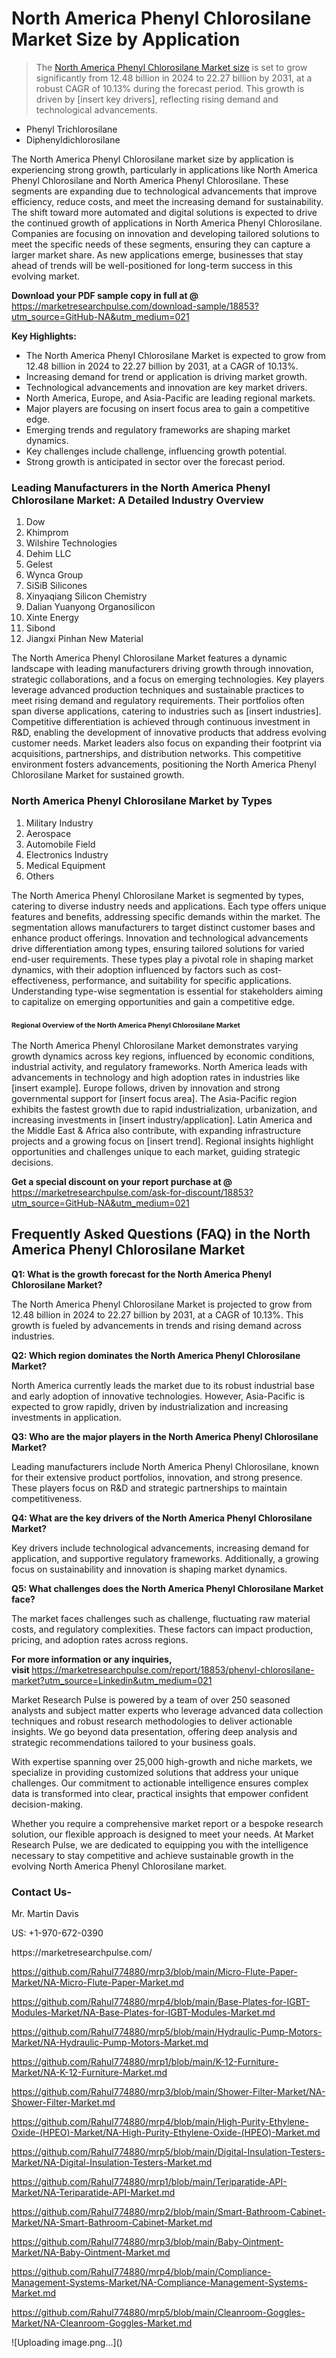 <h1>North America Phenyl Chlorosilane Market&nbsp;Size by Application</h1><blockquote><p>The <a href="https://marketresearchpulse.com/download-sample/18853?utm_source=GitHub-NA&amp;utm_medium=021">North America Phenyl Chlorosilane Market size</a> is set to grow significantly from 12.48 billion in 2024 to 22.27 billion by 2031, at a robust CAGR of 10.13% during the forecast period. This growth is driven by [insert key drivers], reflecting rising demand and technological advancements.</p></blockquote><ul><li>Phenyl Trichlorosilane<li> Diphenyldichlorosilane</li></ul><p>The North America Phenyl Chlorosilane market size by application is experiencing strong growth, particularly in applications like North America Phenyl Chlorosilane and North America Phenyl Chlorosilane. These segments are expanding due to technological advancements that improve efficiency, reduce costs, and meet the increasing demand for sustainability. The shift toward more automated and digital solutions is expected to drive the continued growth of applications in North America Phenyl Chlorosilane. Companies are focusing on innovation and developing tailored solutions to meet the specific needs of these segments, ensuring they can capture a larger market share. As new applications emerge, businesses that stay ahead of trends will be well-positioned for long-term success in this evolving market.</p><p><strong>Download your PDF sample copy in full at @ </strong><a href="https://marketresearchpulse.com/download-sample/18853?utm_source=GitHub-NA&amp;utm_medium=021">https://marketresearchpulse.com/download-sample/18853?utm_source=GitHub-NA&amp;utm_medium=021</a></p><p><strong>Key Highlights: </strong></p><ul><li>The North America Phenyl Chlorosilane Market is expected to grow from 12.48 billion in 2024 to 22.27 billion by 2031, at a CAGR of 10.13%.</li><li>Increasing demand for trend or application is driving market growth.</li><li>Technological advancements and innovation are key market drivers.</li><li>North America, Europe, and Asia-Pacific are leading regional markets.</li><li>Major players are focusing on insert focus area to gain a competitive edge.</li><li>Emerging trends and regulatory frameworks are shaping market dynamics.</li><li>Key challenges include challenge, influencing growth potential.</li><li>Strong growth is anticipated in sector over the forecast period.</li></ul><h3>Leading Manufacturers in the North America Phenyl Chlorosilane Market: A Detailed Industry Overview</h3><ol><li>Dow</li><li>Khimprom</li><li>Wilshire Technologies</li><li>Dehim LLC</li><li>Gelest</li><li>Wynca Group</li><li>SiSiB Silicones</li><li>Xinyaqiang Silicon Chemistry</li><li>Dalian Yuanyong Organosilicon</li><li>Xinte Energy</li><li>Sibond</li><li>Jiangxi Pinhan New Material</li></ol><div class="flex max-w-full flex-col flex-grow"><div class="min-h-8 text-message flex w-full flex-col items-end gap-2 whitespace-normal break-words [.text-message+&amp;]:mt-5" dir="auto" data-message-author-role="assistant" data-message-id="fd8432e4-4910-450d-b182-61b7bfb0a01f" data-message-model-slug="gpt-4o"><div class="flex w-full flex-col gap-1 empty:hidden first:pt-[3px]"><div class="markdown prose w-full break-words dark:prose-invert light"><p>The North America Phenyl Chlorosilane Market features a dynamic landscape with leading manufacturers driving growth through innovation, strategic collaborations, and a focus on emerging technologies. Key players leverage advanced production techniques and sustainable practices to meet rising demand and regulatory requirements. Their portfolios often span diverse applications, catering to industries such as [insert industries]. Competitive differentiation is achieved through continuous investment in R&amp;D, enabling the development of innovative products that address evolving customer needs. Market leaders also focus on expanding their footprint via acquisitions, partnerships, and distribution networks. This competitive environment fosters advancements, positioning the North America Phenyl Chlorosilane Market for sustained growth.</p></div></div></div></div><h3>North America Phenyl Chlorosilane Market by Types</h3><ol><li>Military Industry<li> Aerospace<li> Automobile Field<li> Electronics Industry<li> Medical Equipment<li> Others</li></ol><div class="flex max-w-full flex-col flex-grow"><div class="min-h-8 text-message flex w-full flex-col items-end gap-2 whitespace-normal break-words [.text-message+&amp;]:mt-5" dir="auto" data-message-author-role="assistant" data-message-id="084470be-0bb7-4664-bddf-5156b4f41249" data-message-model-slug="gpt-4o-mini"><div class="flex w-full flex-col gap-1 empty:hidden first:pt-[3px]"><div class="markdown prose w-full break-words dark:prose-invert light"><p>The North America Phenyl Chlorosilane Market is segmented by types, catering to diverse industry needs and applications. Each type offers unique features and benefits, addressing specific demands within the market. The segmentation allows manufacturers to target distinct customer bases and enhance product offerings. Innovation and technological advancements drive differentiation among types, ensuring tailored solutions for varied end-user requirements. These types play a pivotal role in shaping market dynamics, with their adoption influenced by factors such as cost-effectiveness, performance, and suitability for specific applications. Understanding type-wise segmentation is essential for stakeholders aiming to capitalize on emerging opportunities and gain a competitive edge.</p></div></div></div></div><h3><span style="font-size: 11px;">Regional Overview of the North America Phenyl Chlorosilane Market</span></h3><div class="flex max-w-full flex-col flex-grow"><div class="min-h-8 text-message flex w-full flex-col items-end gap-2 whitespace-normal break-words [.text-message+&amp;]:mt-5" dir="auto" data-message-author-role="assistant" data-message-id="e9038762-ce64-4e30-91c9-9bd413514231" data-message-model-slug="gpt-4o-mini"><div class="flex w-full flex-col gap-1 empty:hidden first:pt-[3px]"><div class="markdown prose w-full break-words dark:prose-invert light"><p>The North America Phenyl Chlorosilane Market demonstrates varying growth dynamics across key regions, influenced by economic conditions, industrial activity, and regulatory frameworks. North America leads with advancements in technology and high adoption rates in industries like [insert example]. Europe follows, driven by innovation and strong governmental support for [insert focus area]. The Asia-Pacific region exhibits the fastest growth due to rapid industrialization, urbanization, and increasing investments in [insert industry/application]. Latin America and the Middle East &amp; Africa also contribute, with expanding infrastructure projects and a growing focus on [insert trend]. Regional insights highlight opportunities and challenges unique to each market, guiding strategic decisions.</p></div></div></div></div><p><strong>Get a special discount on your report purchase at @ </strong><a href="https://marketresearchpulse.com/ask-for-discount/18853?utm_source=GitHub-NA&amp;utm_medium=021">https://marketresearchpulse.com/ask-for-discount/18853?utm_source=GitHub-NA&amp;utm_medium=021</a></p><h2>Frequently Asked Questions (FAQ) in the North America Phenyl Chlorosilane Market</h2><p><strong>Q1: What is the growth forecast for the North America Phenyl Chlorosilane Market?</strong></p><p>The North America Phenyl Chlorosilane Market is projected to grow from 12.48 billion in 2024 to 22.27 billion by 2031, at a CAGR of 10.13%. This growth is fueled by advancements in trends and rising demand across industries.</p><p><strong>Q2: Which region dominates the North America Phenyl Chlorosilane Market?</strong></p><p>North America currently leads the market due to its robust industrial base and early adoption of innovative technologies. However, Asia-Pacific is expected to grow rapidly, driven by industrialization and increasing investments in application.</p><p><strong>Q3: Who are the major players in the North America Phenyl Chlorosilane Market?</strong></p><p>Leading manufacturers include North America Phenyl Chlorosilane, known for their extensive product portfolios, innovation, and strong presence. These players focus on R&amp;D and strategic partnerships to maintain competitiveness.</p><p><strong>Q4: What are the key drivers of the North America Phenyl Chlorosilane Market?</strong></p><p>Key drivers include technological advancements, increasing demand for application, and supportive regulatory frameworks. Additionally, a growing focus on sustainability and innovation is shaping market dynamics.</p><p><strong>Q5: What challenges does the North America Phenyl Chlorosilane Market face?</strong></p><p>The market faces challenges such as challenge, fluctuating raw material costs, and regulatory complexities. These factors can impact production, pricing, and adoption rates across regions.</p><p><strong>For more information or any inquiries, visit&nbsp;</strong><a href="https://marketresearchpulse.com/report/18853/phenyl-chlorosilane-market?utm_source=Linkedin&utm_medium=021">https://marketresearchpulse.com/report/18853/phenyl-chlorosilane-market?utm_source=Linkedin&utm_medium=021</a></p><p>Market Research Pulse is powered by a team of over 250 seasoned analysts and subject matter experts who leverage advanced data collection techniques and robust research methodologies to deliver actionable insights. We go beyond data presentation, offering deep analysis and strategic recommendations tailored to your business goals.</p><p>With expertise spanning over 25,000 high-growth and niche markets, we specialize in providing customized solutions that address your unique challenges. Our commitment to actionable intelligence ensures complex data is transformed into clear, practical insights that empower confident decision-making.</p><p>Whether you require a comprehensive market report or a bespoke research solution, our flexible approach is designed to meet your needs. At Market Research Pulse, we are dedicated to equipping you with the intelligence necessary to stay competitive and achieve sustainable growth in the evolving North America Phenyl Chlorosilane market.</p><h3><strong>Contact Us-</strong></h3><p>Mr. Martin Davis</p><p>US: +1-970-672-0390</p><p>https://marketresearchpulse.com/</p><p><a href="https://github.com/Rahul774880/mrp3/blob/main/Micro-Flute-Paper-Market/NA-Micro-Flute-Paper-Market.md">https://github.com/Rahul774880/mrp3/blob/main/Micro-Flute-Paper-Market/NA-Micro-Flute-Paper-Market.md</a></p><p><a href="https://github.com/Rahul774880/mrp4/blob/main/Base-Plates-for-IGBT-Modules-Market/NA-Base-Plates-for-IGBT-Modules-Market.md">https://github.com/Rahul774880/mrp4/blob/main/Base-Plates-for-IGBT-Modules-Market/NA-Base-Plates-for-IGBT-Modules-Market.md</a></p><p><a href="https://github.com/Rahul774880/mrp5/blob/main/Hydraulic-Pump-Motors-Market/NA-Hydraulic-Pump-Motors-Market.md">https://github.com/Rahul774880/mrp5/blob/main/Hydraulic-Pump-Motors-Market/NA-Hydraulic-Pump-Motors-Market.md</a></p><p><a href="https://github.com/Rahul774880/mrp1/blob/main/K-12-Furniture-Market/NA-K-12-Furniture-Market.md">https://github.com/Rahul774880/mrp1/blob/main/K-12-Furniture-Market/NA-K-12-Furniture-Market.md</a></p><p><a href="https://github.com/Rahul774880/mrp3/blob/main/Shower-Filter-Market/NA-Shower-Filter-Market.md">https://github.com/Rahul774880/mrp3/blob/main/Shower-Filter-Market/NA-Shower-Filter-Market.md</a></p><p><a href="https://github.com/Rahul774880/mrp4/blob/main/High-Purity-Ethylene-Oxide-(HPEO)-Market/NA-High-Purity-Ethylene-Oxide-(HPEO)-Market.md">https://github.com/Rahul774880/mrp4/blob/main/High-Purity-Ethylene-Oxide-(HPEO)-Market/NA-High-Purity-Ethylene-Oxide-(HPEO)-Market.md</a></p><p><a href="https://github.com/Rahul774880/mrp5/blob/main/Digital-Insulation-Testers-Market/NA-Digital-Insulation-Testers-Market.md">https://github.com/Rahul774880/mrp5/blob/main/Digital-Insulation-Testers-Market/NA-Digital-Insulation-Testers-Market.md</a></p><p><a href="https://github.com/Rahul774880/mrp1/blob/main/Teriparatide-API-Market/NA-Teriparatide-API-Market.md">https://github.com/Rahul774880/mrp1/blob/main/Teriparatide-API-Market/NA-Teriparatide-API-Market.md</a></p><p><a href="https://github.com/Rahul774880/mrp2/blob/main/Smart-Bathroom-Cabinet-Market/NA-Smart-Bathroom-Cabinet-Market.md">https://github.com/Rahul774880/mrp2/blob/main/Smart-Bathroom-Cabinet-Market/NA-Smart-Bathroom-Cabinet-Market.md</a></p><p><a href="https://github.com/Rahul774880/mrp3/blob/main/Baby-Ointment-Market/NA-Baby-Ointment-Market.md">https://github.com/Rahul774880/mrp3/blob/main/Baby-Ointment-Market/NA-Baby-Ointment-Market.md</a></p><p><a href="https://github.com/Rahul774880/mrp4/blob/main/Compliance-Management-Systems-Market/NA-Compliance-Management-Systems-Market.md">https://github.com/Rahul774880/mrp4/blob/main/Compliance-Management-Systems-Market/NA-Compliance-Management-Systems-Market.md</a></p><p><a href="https://github.com/Rahul774880/mrp5/blob/main/Cleanroom-Goggles-Market/NA-Cleanroom-Goggles-Market.md">https://github.com/Rahul774880/mrp5/blob/main/Cleanroom-Goggles-Market/NA-Cleanroom-Goggles-Market.md</a></p>
![Uploading image.png…]()
